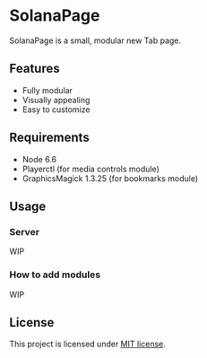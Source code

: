 # SolanaPage

SolanaPage is a small, modular new Tab page.

## Features

- Fully modular
- Visually appealing
- Easy to customize

## Requirements

- Node 6.6
- Playerctl (for media controls module)
- GraphicsMagick 1.3.25 (for bookmarks module)

## Usage

### Server

WIP

### How to add modules

WIP

## License

This project is licensed under [MIT license](LICENSE).

